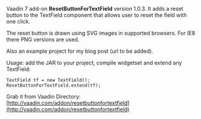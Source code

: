 Vaadin 7 add-on **ResetButtonForTextField** version 1.0.3. It adds a reset button to the TextField 
component that allows user to reset the field with one click.

The reset button is drawn using SVG images in supported browsers. For IE8 there PNG versions are used.

Also an example project for my blog post (url to be added).

Usage: add the JAR to your project, compile widgetset and extend any TextField:

    TextField tf = new TextField();
    ResetButtonForTextField.extend(tf);

Grab it from Vaadin Directory: [http://vaadin.com/addon/resetbuttonfortextfield](http://vaadin.com/addon/resetbuttonfortextfield)
